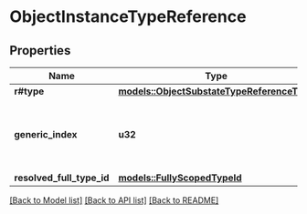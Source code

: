 # ObjectInstanceTypeReference

## Properties

Name | Type | Description | Notes
------------ | ------------- | ------------- | -------------
**r#type** | [**models::ObjectSubstateTypeReferenceType**](ObjectSubstateTypeReferenceType.md) |  | 
**generic_index** | **u32** | The index of the generic parameter in the instance definition. Was called the `instance_type_index`.  | 
**resolved_full_type_id** | [**models::FullyScopedTypeId**](FullyScopedTypeId.md) |  | 

[[Back to Model list]](../README.md#documentation-for-models) [[Back to API list]](../README.md#documentation-for-api-endpoints) [[Back to README]](../README.md)



